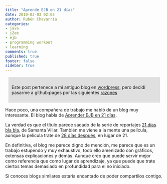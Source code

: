 ```yaml
---
title: "Aprende EJB en 21 días"
date: 2010-02-03 02:03
author: Rubén Chavarría
categories: 
- java
- j2ee
- ejb
- programming workout
- learning
comments: true
published: true
footer: false
sidebar: true
---
```


<div style="margin:2%; padding:2%; background-color:#E0E0E0; ">
  <p>Este post pertenece a mi antiguo blog en <a href="http://rchavarria.wordpress.com">wordpress</a>, pero decidí pasarme a github:pages por las siguientes <a href="/blog/2012/12/03/por-que-cambie-mi-blog-en-wordpress-com">razones</a></p>
</div>

Hace poco, una compañera de trabajo me habló de un blog muy interesante. El blog habla 
de [Aprender EJB en 21 días](http://ejbvn.wordpress.com/).

<!-- more -->

La verdad es que el título parece sacado de la serie de reportajes 
[21 días bla bla](http://www.cuatro.com/21-dias/), de Samanta Villar. También me viene a la 
mente una película, aunque la película trate de 
[28 días después](http://es.wikipedia.org/wiki/28_Days_Later), en lugar de 21.

En definitiva, el blog me parece digno de mención, me parece que es un trabajo estupendo y 
muy exhaustivo, todo ello amenizado con gráficos, extensas explicaciones y demás. 
Aunque creo que puede servir mejor como referencia que como lugar de aprendizaje, ya que 
puede que trate ciertos temas demasiado en profundidad para el no iniciado.

Si conoces blogs similares estaría encantado de poder compartilos contigo.
